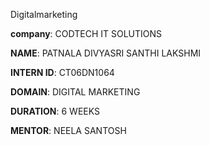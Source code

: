 Digitalmarketing

**company**: CODTECH IT SOLUTIONS

**NAME**: PATNALA DIVYASRI SANTHI LAKSHMI 

**INTERN ID**: CT06DN1064

**DOMAIN**: DIGITAL MARKETING 

**DURATION**: 6 WEEKS 

**MENTOR**: NEELA SANTOSH

